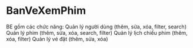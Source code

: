 # BanVeXemPhim
BE gồm các chức năng: 
    Quản lý người dùng (thêm, sửa, xóa, filter, search)
    Quản lý phim (thêm, sửa, xóa, search, filter)
    Quản lý lịch chiếu phim (thêm, xóa, filter)
    Quản lý vé đặt (thêm, sửa, xóa)
